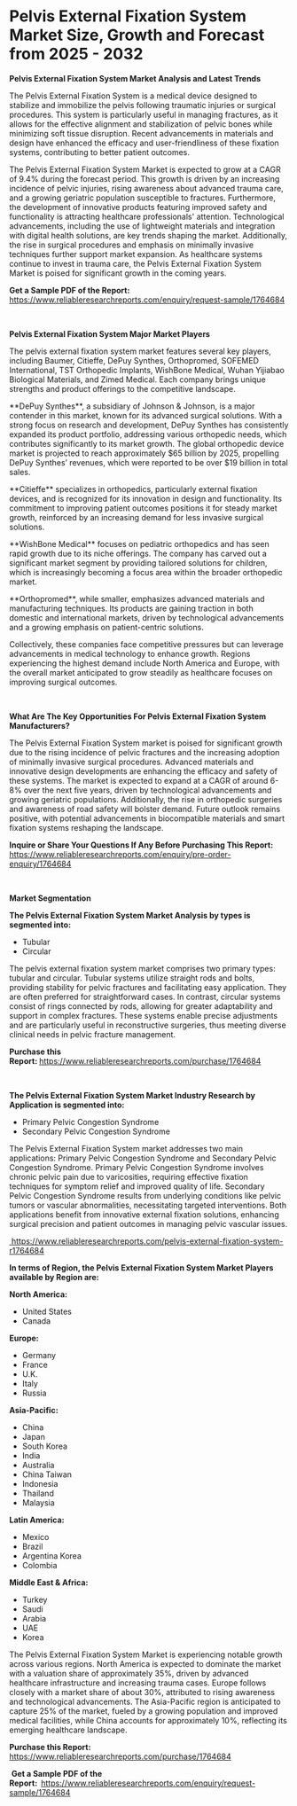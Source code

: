 <p><h1>Pelvis External Fixation System Market Size, Growth and Forecast from 2025 - 2032</h1></p><p><strong>Pelvis External Fixation System Market Analysis and Latest Trends</strong></p>
<p><p>The Pelvis External Fixation System is a medical device designed to stabilize and immobilize the pelvis following traumatic injuries or surgical procedures. This system is particularly useful in managing fractures, as it allows for the effective alignment and stabilization of pelvic bones while minimizing soft tissue disruption. Recent advancements in materials and design have enhanced the efficacy and user-friendliness of these fixation systems, contributing to better patient outcomes.</p><p>The Pelvis External Fixation System Market is expected to grow at a CAGR of 9.4% during the forecast period. This growth is driven by an increasing incidence of pelvic injuries, rising awareness about advanced trauma care, and a growing geriatric population susceptible to fractures. Furthermore, the development of innovative products featuring improved safety and functionality is attracting healthcare professionals' attention. Technological advancements, including the use of lightweight materials and integration with digital health solutions, are key trends shaping the market. Additionally, the rise in surgical procedures and emphasis on minimally invasive techniques further support market expansion. As healthcare systems continue to invest in trauma care, the Pelvis External Fixation System Market is poised for significant growth in the coming years.</p></p>
<p><strong>Get a Sample PDF of the Report:&nbsp;</strong> <a href="https://www.reliableresearchreports.com/enquiry/request-sample/1764684?utm_campaign=2788&utm_medium=2&utm_source=Github&utm_content=ia&utm_term=14042025&utm_id=pelvis-external-fixation-system">https://www.reliableresearchreports.com/enquiry/request-sample/1764684</a></p>
<p>&nbsp;</p>
<p><strong>Pelvis External Fixation System Major Market Players</strong></p>
<p><p>The pelvis external fixation system market features several key players, including Baumer, Citieffe, DePuy Synthes, Orthopromed, SOFEMED International, TST Orthopedic Implants, WishBone Medical, Wuhan Yijiabao Biological Materials, and Zimed Medical. Each company brings unique strengths and product offerings to the competitive landscape.</p><p>**DePuy Synthes**, a subsidiary of Johnson & Johnson, is a major contender in this market, known for its advanced surgical solutions. With a strong focus on research and development, DePuy Synthes has consistently expanded its product portfolio, addressing various orthopedic needs, which contributes significantly to its market growth. The global orthopedic device market is projected to reach approximately $65 billion by 2025, propelling DePuy Synthes’ revenues, which were reported to be over $19 billion in total sales.</p><p>**Citieffe** specializes in orthopedics, particularly external fixation devices, and is recognized for its innovation in design and functionality. Its commitment to improving patient outcomes positions it for steady market growth, reinforced by an increasing demand for less invasive surgical solutions.</p><p>**WishBone Medical** focuses on pediatric orthopedics and has seen rapid growth due to its niche offerings. The company has carved out a significant market segment by providing tailored solutions for children, which is increasingly becoming a focus area within the broader orthopedic market.</p><p>**Orthopromed**, while smaller, emphasizes advanced materials and manufacturing techniques. Its products are gaining traction in both domestic and international markets, driven by technological advancements and a growing emphasis on patient-centric solutions.</p><p>Collectively, these companies face competitive pressures but can leverage advancements in medical technology to enhance growth. Regions experiencing the highest demand include North America and Europe, with the overall market anticipated to grow steadily as healthcare focuses on improving surgical outcomes.</p></p>
<p>&nbsp;</p>
<p><strong>What Are The Key Opportunities For Pelvis External Fixation System Manufacturers?</strong></p>
<p><p>The Pelvis External Fixation System market is poised for significant growth due to the rising incidence of pelvic fractures and the increasing adoption of minimally invasive surgical procedures. Advanced materials and innovative design developments are enhancing the efficacy and safety of these systems. The market is expected to expand at a CAGR of around 6-8% over the next five years, driven by technological advancements and growing geriatric populations. Additionally, the rise in orthopedic surgeries and awareness of road safety will bolster demand. Future outlook remains positive, with potential advancements in biocompatible materials and smart fixation systems reshaping the landscape.</p></p>
<p><strong>Inquire or Share Your Questions If Any Before Purchasing This Report:</strong> <a href="https://www.reliableresearchreports.com/enquiry/pre-order-enquiry/1764684?utm_campaign=2788&utm_medium=2&utm_source=Github&utm_content=ia&utm_term=14042025&utm_id=pelvis-external-fixation-system">https://www.reliableresearchreports.com/enquiry/pre-order-enquiry/1764684</a></p>
<p>&nbsp;</p>
<p><strong>Market Segmentation</strong></p>
<p><strong>The Pelvis External Fixation System Market Analysis by types is segmented into:</strong></p>
<p><ul><li>Tubular</li><li>Circular</li></ul></p>
<p><p>The pelvis external fixation system market comprises two primary types: tubular and circular. Tubular systems utilize straight rods and bolts, providing stability for pelvic fractures and facilitating easy application. They are often preferred for straightforward cases. In contrast, circular systems consist of rings connected by rods, allowing for greater adaptability and support in complex fractures. These systems enable precise adjustments and are particularly useful in reconstructive surgeries, thus meeting diverse clinical needs in pelvic fracture management.</p></p>
<p><strong>Purchase this Report:&nbsp;</strong><a href="https://www.reliableresearchreports.com/purchase/1764684?utm_campaign=2788&utm_medium=2&utm_source=Github&utm_content=ia&utm_term=14042025&utm_id=pelvis-external-fixation-system">https://www.reliableresearchreports.com/purchase/1764684</a></p>
<p>&nbsp;</p>
<p><strong>The Pelvis External Fixation System Market Industry Research by Application is segmented into:</strong></p>
<p><ul><li>Primary Pelvic Congestion Syndrome</li><li>Secondary Pelvic Congestion Syndrome</li></ul></p>
<p><p>The Pelvis External Fixation System market addresses two main applications: Primary Pelvic Congestion Syndrome and Secondary Pelvic Congestion Syndrome. Primary Pelvic Congestion Syndrome involves chronic pelvic pain due to varicosities, requiring effective fixation techniques for symptom relief and improved quality of life. Secondary Pelvic Congestion Syndrome results from underlying conditions like pelvic tumors or vascular abnormalities, necessitating targeted interventions. Both applications benefit from innovative external fixation solutions, enhancing surgical precision and patient outcomes in managing pelvic vascular issues.</p></p>
<p><a href="https://www.reliableresearchreports.com/pelvis-external-fixation-system-r1764684?utm_campaign=2788&utm_medium=2&utm_source=Github&utm_content=ia&utm_term=14042025&utm_id=pelvis-external-fixation-system">&nbsp;https://www.reliableresearchreports.com/pelvis-external-fixation-system-r1764684</a></p>
<p><strong>In terms of Region, the Pelvis External Fixation System Market Players available by Region are:</strong></p>
<p>
    <p> <strong> North America: </strong>
        <ul>
            <li>United States</li>
            <li>Canada</li>
        </ul>
        </p> 
    <p> <strong> Europe: </strong>
        <ul>
            <li>Germany</li>
            <li>France</li>
            <li>U.K.</li>
            <li>Italy</li>
            <li>Russia</li>
        </ul>
        </p> 
    <p> <strong> Asia-Pacific: </strong>
        <ul>
            <li>China</li>
            <li>Japan</li>
            <li>South Korea</li>
            <li>India</li>
            <li>Australia</li>
            <li>China Taiwan</li>
            <li>Indonesia</li>
            <li>Thailand</li>
            <li>Malaysia</li>
        </ul>
        </p> 
    <p> <strong> Latin America: </strong>
        <ul>
            <li>Mexico</li>
            <li>Brazil</li>
            <li>Argentina Korea</li>
            <li>Colombia</li>
        </ul>
        </p> 
    <p> <strong> Middle East & Africa: </strong>
        <ul>
            <li>Turkey</li>
            <li>Saudi</li>
            <li>Arabia</li>
            <li>UAE</li>
            <li>Korea</li>
        </ul>
    </p>
    </p>
<p><p>The Pelvis External Fixation System Market is experiencing notable growth across various regions. North America is expected to dominate the market with a valuation share of approximately 35%, driven by advanced healthcare infrastructure and increasing trauma cases. Europe follows closely with a market share of about 30%, attributed to rising awareness and technological advancements. The Asia-Pacific region is anticipated to capture 25% of the market, fueled by a growing population and improved medical facilities, while China accounts for approximately 10%, reflecting its emerging healthcare landscape.</p></p>
<p><strong>Purchase this Report: </strong><a href="https://www.reliableresearchreports.com/purchase/1764684?utm_campaign=2788&utm_medium=2&utm_source=Github&utm_content=ia&utm_term=14042025&utm_id=pelvis-external-fixation-system">https://www.reliableresearchreports.com/purchase/1764684</a></p>
<p>&nbsp;<strong>Get a Sample PDF of the Report:&nbsp;&nbsp;</strong><a href="https://www.reliableresearchreports.com/enquiry/request-sample/1764684?utm_campaign=2788&utm_medium=2&utm_source=Github&utm_content=ia&utm_term=14042025&utm_id=pelvis-external-fixation-system">https://www.reliableresearchreports.com/enquiry/request-sample/1764684</a></p>
<p><strong></strong></p>
<p><p></p><p></p><p></p></p>